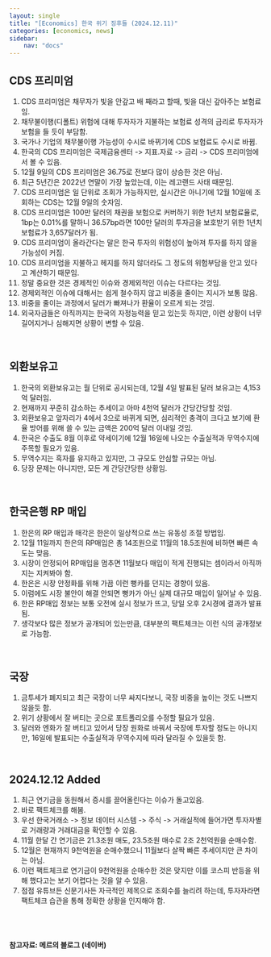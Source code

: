 ```yaml
---
layout: single
title: "[Economics] 한국 위기 징후들 (2024.12.11)"
categories: [economics, news]
sidebar:
    nav: "docs"
---
```


## CDS 프리미엄
1. CDS 프리미엄은 채무자가 빛을 안갚고 배 째라고 할때, 빚을 대신 갚아주는 보험료임.
1. 채무불이행(디폴트) 위험에 대해 투자자가 지불하는 보험료 성격의 금리로 투자자가 보험을 들 듯이 부담함.
1. 국가나 기업의 채무불이행 가능성이 수시로 바뀌기에 CDS 보험료도 수시로 바뀜.
1. 한국의 CDS 프리미엄은 국제금융센터 -> 지표.자료 -> 금리 -> CDS 프리미엄에서 볼 수 있음.
1. 12월 9일의 CDS 프리미엄은 36.75로 전보다 많이 상승한 것은 아님.
1. 최근 5년간은 2022년 연말이 가장 높았는데, 이는 레고랜드 사태 때문임.
1. CDS 프리미엄은 일 단위로 조회가 가능하지만, 실시간은 아니기에 12월 10일에 조회하는 CDS는 12월 9일의 숫자임.
1. CDS 프리미엄은 100만 달러의 채권을 보험으로 커버하기 위한 1년치 보험료율로, 1bp는 0.01%를 말하니 36.57bp라면 100만 달러의 투자금을 보호받기 위한 1년치 보험료가 3,657달러가 됨.
1. CDS 프리미엄이 올라간다는 말은 한국 투자의 위험성이 높아져 투자를 하지 않을 가능성이 커짐.
1. CDS 프리미엄을 지불하고 헤지를 하지 않더라도 그 정도의 위험부담을 안고 있다고 계산하기 때문임.
1. 정말 중요한 것은 경제적인 이슈와 경제외적인 이슈는 다르다는 것임.
1. 경제외적인 이슈에 대해서는 쉽게 철수하지 않고 비중을 줄이는 지시가 보통 많음.
1. 비중을 줄이는 과정에서 달러가 빠져나가 환율이 오르게 되는 것임.
1. 외국자금들은 아직까지는 한국의 자정능력을 믿고 있는듯 하지만, 이런 상황이 너무 길어지거나 심해지면 상황이 변할 수 있음.

<br/>

## 외환보유고
1. 한국의 외환보유고는 월 단위로 공시되는데, 12월 4일 발표된 달러 보유고는 4,153억 달러임.
1. 현재까지 꾸준히 감소하는 추세이고 아마 4천억 달러가 간당간당할 것임.
1. 외환보유고 앞자리가 4에서 3으로 바뀌게 되면, 심리적인 충격이 크다고 보기에 환율 방어를 위해 쓸 수 있는 금액은 200억 달러 이내일 것임.
1. 한국은 수출도 8월 이후로 약세이기에 12월 16일에 나오는 수출실적과 무역수지에 주목할 필요가 있음.
1. 무역수지는 흑자를 유지하고 있지만, 그 규모도 안심할 규모는 아님.
1. 당장 문제는 아니지만, 모든 게 간당간당한 상황임.

<br/>

## 한국은행 RP 매입
1. 한은의 RP 매입과 매각은 한은이 일상적으로 쓰는 유동성 조절 방법임.
1. 12월 11일까지 한은의 RP매입은 총 14조원으로 11월의 18.5조원에 비하면 빠른 속도는 맞음.
1. 시장이 안정되어 RP매입을 멈추면 11월보다 매입이 적게 진행되는 셈이라서 아직까지는 지켜봐야 함.
1. 한은은 시장 안정화를 위해 가끔 이런 뻥카를 던지는 경향이 있음.
1. 이럼에도 시장 불안이 해결 안되면 뻥카가 아닌 실제 대규모 매입이 일어날 수 있음.
1. 한은 RP매입 정보는 보통 오전에 실시 정보가 뜨고, 당일 오후 2시경에 결과가 발표됨.
1. 생각보다 많은 정보가 공개되어 있는만큼, 대부분의 팩트체크는 이런 식의 공개정보로 가능함.

<br/>

## 국장
1. 금투세가 폐지되고 최근 국장이 너무 싸지다보니, 국장 비중을 높이는 것도 나쁘지 않을듯 함.
1. 위기 상황에서 잘 버티는 곳으로 포트폴리오를 수정할 필요가 있음.
1. 달러와 엔화가 잘 버티고 있어서 당장 원화로 바꿔서 국장에 투자할 정도는 아니지만, 16일에 발표되는 수출실적과 무역수지에 따라 달라질 수 있을듯 함.

<br/>

## 2024.12.12 Added
1. 최근 연기금을 동원해서 증시를 끌어올린다는 이슈가 돌고있음.
1. 바로 팩트체크를 해봄.
1. 우선 한국거래소 -> 정보 데이터 시스템 -> 주식 -> 거래실적에 들어가면 투자자별로 거래량과 거래대금을 확인할 수 있음.
1. 11월 한달 간 연기금은 21.3조원 매도, 23.5조원 매수로 2조 2천억원을 순매수함.
1. 12월은 현재까지 9천억원을 순매수했으니 11월보다 살짝 빠른 추세이지만 큰 차이는 아님.
1. 이런 팩트체크로 연기금이 9천억원을 순매수한 것은 맞지만 이를 코스피 반등을 위해 했다고는 보기 어렵다는 것을 알 수 있음.
1. 점점 유튜브든 신문기사든 자극적인 제목으로 조회수를 늘리려 하는데, 투자자라면 팩트체크 습관을 통해 정확한 상황을 인지해야 함.


<br/>
<br/>

#### 참고자료: 메르의 블로그 (네이버) 